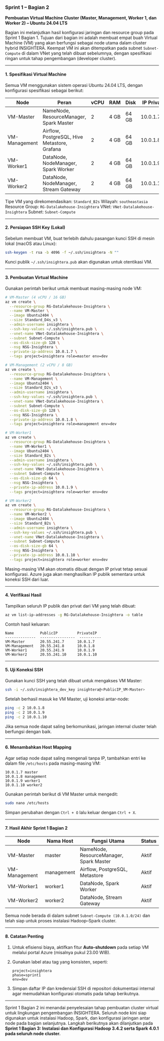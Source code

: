 ### Sprint 1 – Bagian 2

**Pembuatan Virtual Machine Cluster (Master, Management, Worker 1, dan Worker 2) – Ubuntu 24.04 LTS**

Bagian ini melanjutkan hasil konfigurasi jaringan dan resource group pada Sprint 1 Bagian 1. Tujuan dari bagian ini adalah membuat empat buah Virtual Machine (VM) yang akan berfungsi sebagai node utama dalam cluster hybrid INSIGHTERA. Keempat VM ini akan ditempatkan pada subnet `Subnet-Compute` di dalam VNet yang telah dibuat sebelumnya, dengan spesifikasi ringan untuk tahap pengembangan (developer cluster).

---

#### 1. Spesifikasi Virtual Machine

Semua VM menggunakan sistem operasi Ubuntu 24.04 LTS, dengan konfigurasi spesifikasi sebagai berikut:

| Node          | Peran                                        | vCPU | RAM  | Disk  | IP Privat |
| ------------- | -------------------------------------------- | ---- | ---- | ----- | --------- |
| VM-Master     | NameNode, ResourceManager, Spark Master      | 2    | 4 GB | 64 GB | 10.0.1.7  |
| VM-Management | Airflow, PostgreSQL, Hive Metastore, Grafana | 2    | 4 GB | 64 GB | 10.0.1.8  |
| VM-Worker1    | DataNode, NodeManager, Spark Worker          | 2    | 4 GB | 64 GB | 10.0.1.9  |
| VM-Worker2    | DataNode, NodeManager, Stream Gateway        | 2    | 4 GB | 64 GB | 10.0.1.10 |

Tipe VM yang direkomendasikan: `Standard_B2s`
Wilayah: `southeastasia`
Resource Group: `RG-Datalakehouse-Insightera`
VNet: `VNet-Datalakehouse-Insightera`
Subnet: `Subnet-Compute`

---

#### 2. Persiapan SSH Key (Lokal)

Sebelum membuat VM, buat terlebih dahulu pasangan kunci SSH di mesin lokal (macOS atau Linux):

```bash
ssh-keygen -t rsa -b 4096 -f ~/.ssh/insightera -N ""
```

Kunci publik `~/.ssh/insightera.pub` akan digunakan untuk otentikasi VM.

---

#### 3. Pembuatan Virtual Machine

Gunakan perintah berikut untuk membuat masing-masing node VM:

```bash
# VM-Master (4 vCPU / 16 GB)
az vm create \
  --resource-group RG-Datalakehouse-Insightera \
  --name VM-Master \
  --image Ubuntu2404 \
  --size Standard_D4s_v3 \
  --admin-username insightera \
  --ssh-key-values ~/.ssh/insightera.pub \
  --vnet-name VNet-Datalakehouse-Insightera \
  --subnet Subnet-Compute \
  --os-disk-size-gb 128 \
  --nsg NSG-Insightera \
  --private-ip-address 10.0.1.7 \
  --tags project=insightera role=master env=dev
```

```bash
# VM-Management (2 vCPU / 8 GB)
az vm create \
  --resource-group RG-Datalakehouse-Insightera \
  --name VM-Management \
  --image Ubuntu2404 \
  --size Standard_D2s_v3 \
  --admin-username insightera \
  --ssh-key-values ~/.ssh/insightera.pub \
  --vnet-name VNet-Datalakehouse-Insightera \
  --subnet Subnet-Compute \
  --os-disk-size-gb 128 \
  --nsg NSG-Insightera \
  --private-ip-address 10.0.1.8 \
  --tags project=insightera role=management env=dev

```

```bash
# VM-Worker1
az vm create \
  --resource-group RG-Datalakehouse-Insightera \
  --name VM-Worker1 \
  --image Ubuntu2404 \
  --size Standard_B2s \
  --admin-username insightera \
  --ssh-key-values ~/.ssh/insightera.pub \
  --vnet-name VNet-Datalakehouse-Insightera \
  --subnet Subnet-Compute \
  --os-disk-size-gb 64 \
  --nsg NSG-Insightera \
  --private-ip-address 10.0.1.9 \
  --tags project=insightera role=worker env=dev
```

```bash
# VM-Worker2
az vm create \
  --resource-group RG-Datalakehouse-Insightera \
  --name VM-Worker2 \
  --image Ubuntu2404 \
  --size Standard_B2s \
  --admin-username insightera \
  --ssh-key-values ~/.ssh/insightera.pub \
  --vnet-name VNet-Datalakehouse-Insightera \
  --subnet Subnet-Compute \
  --os-disk-size-gb 64 \
  --nsg NSG-Insightera \
  --private-ip-address 10.0.1.10 \
  --tags project=insightera role=worker env=dev
```

Masing-masing VM akan otomatis dibuat dengan IP privat tetap sesuai konfigurasi. Azure juga akan menghasilkan IP publik sementara untuk koneksi SSH dari luar.

---

#### 4. Verifikasi Hasil

Tampilkan seluruh IP publik dan privat dari VM yang telah dibuat:

```bash
az vm list-ip-addresses -g RG-Datalakehouse-Insightera -o table
```

Contoh hasil keluaran:

```
Name            PublicIP         PrivateIP
--------------  ----------------  ----------
VM-Master       20.55.241.7      10.0.1.7
VM-Management   20.55.241.8      10.0.1.8
VM-Worker1      20.55.241.9      10.0.1.9
VM-Worker2      20.55.241.10     10.0.1.10
```

---

#### 5. Uji Koneksi SSH

Gunakan kunci SSH yang telah dibuat untuk mengakses VM Master:

```bash
ssh -i ~/.ssh/insightera_dev_key insightera@<PublicIP_VM-Master>
```

Setelah berhasil masuk ke VM Master, uji koneksi antar-node:

```bash
ping -c 2 10.0.1.8
ping -c 2 10.0.1.9
ping -c 2 10.0.1.10
```

Jika semua node dapat saling berkomunikasi, jaringan internal cluster telah berfungsi dengan baik.

---

#### 6. Menambahkan Host Mapping

Agar setiap node dapat saling mengenali tanpa IP, tambahkan entri ke dalam file `/etc/hosts` pada masing-masing VM:

```
10.0.1.7 master
10.0.1.8 management
10.0.1.9 worker1
10.0.1.10 worker2
```

Gunakan perintah berikut di VM Master untuk mengedit:

```bash
sudo nano /etc/hosts
```

Simpan perubahan dengan `Ctrl + O` lalu keluar dengan `Ctrl + X`.

---

#### 7. Hasil Akhir Sprint 1 Bagian 2

| Node          | Nama Host  | Fungsi Utama                            | Status |
| ------------- | ---------- | --------------------------------------- | ------ |
| VM-Master     | master     | NameNode, ResourceManager, Spark Master | Aktif  |
| VM-Management | management | Airflow, PostgreSQL, Metastore          | Aktif  |
| VM-Worker1    | worker1    | DataNode, Spark Worker                  | Aktif  |
| VM-Worker2    | worker2    | DataNode, Stream Gateway                | Aktif  |

Semua node berada di dalam subnet `Subnet-Compute (10.0.1.0/24)` dan telah siap untuk proses instalasi Hadoop–Spark cluster.

---

#### 8. Catatan Penting

1. Untuk efisiensi biaya, aktifkan fitur **Auto-shutdown** pada setiap VM melalui portal Azure (misalnya pukul 23.00 WIB).
2. Gunakan label atau tag yang konsisten, seperti:

   ```
   project=insightera
   phase=sprint1
   env=dev
   ```
3. Simpan daftar IP dan kredensial SSH di repositori dokumentasi internal agar memudahkan konfigurasi otomatis pada tahap berikutnya.

---

Sprint 1 Bagian 2 ini menandai penyelesaian tahap pembuatan cluster virtual untuk lingkungan pengembangan INSIGHTERA. Seluruh node kini siap digunakan untuk instalasi Hadoop, Spark, dan konfigurasi jaringan antar node pada bagian selanjutnya.
Langkah berikutnya akan dilanjutkan pada **Sprint 1 Bagian 3: Instalasi dan Konfigurasi Hadoop 3.4.2 serta Spark 4.0.1 pada seluruh node cluster.**
